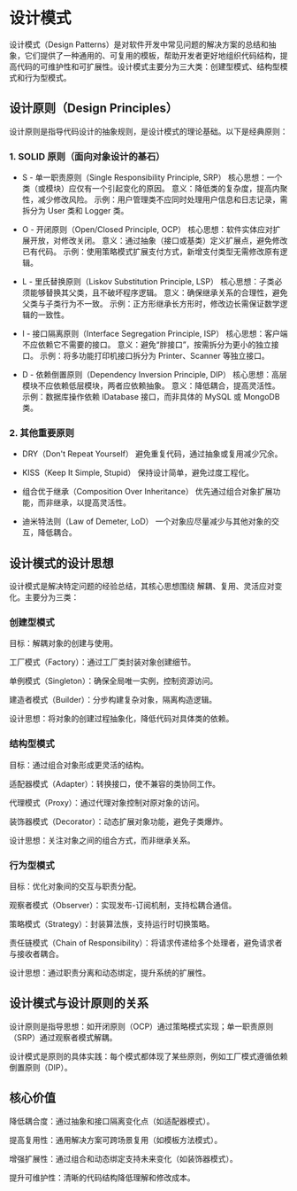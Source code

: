 # 设计模式
设计模式（Design Patterns）是对软件开发中常见问题的解决方案的总结和抽象，它们提供了一种通用的、可复用的模板，帮助开发者更好地组织代码结构，提高代码的可维护性和可扩展性。设计模式主要分为三大类：创建型模式、结构型模式和行为型模式。

## 设计原则（Design Principles）
设计原则是指导代码设计的抽象规则，是设计模式的理论基础。以下是经典原则：

### 1. SOLID 原则（面向对象设计的基石）
- S - 单一职责原则（Single Responsibility Principle, SRP）
核心思想：一个类（或模块）应仅有一个引起变化的原因。
意义：降低类的复杂度，提高内聚性，减少修改风险。
示例：用户管理类不应同时处理用户信息和日志记录，需拆分为 User 类和 Logger 类。

- O - 开闭原则（Open/Closed Principle, OCP）
核心思想：软件实体应对扩展开放，对修改关闭。
意义：通过抽象（接口或基类）定义扩展点，避免修改已有代码。
示例：使用策略模式扩展支付方式，新增支付类型无需修改原有逻辑。

- L - 里氏替换原则（Liskov Substitution Principle, LSP）
核心思想：子类必须能够替换其父类，且不破坏程序逻辑。
意义：确保继承关系的合理性，避免父类与子类行为不一致。
示例：正方形继承长方形时，修改边长需保证数学逻辑的一致性。

- I - 接口隔离原则（Interface Segregation Principle, ISP）
核心思想：客户端不应依赖它不需要的接口。
意义：避免“胖接口”，按需拆分为更小的独立接口。
示例：将多功能打印机接口拆分为 Printer、Scanner 等独立接口。

- D - 依赖倒置原则（Dependency Inversion Principle, DIP）
核心思想：高层模块不应依赖低层模块，两者应依赖抽象。
意义：降低耦合，提高灵活性。
示例：数据库操作依赖 IDatabase 接口，而非具体的 MySQL 或 MongoDB 类。

### 2. 其他重要原则
- DRY（Don't Repeat Yourself）
避免重复代码，通过抽象或复用减少冗余。

- KISS（Keep It Simple, Stupid）
保持设计简单，避免过度工程化。

- 组合优于继承（Composition Over Inheritance）
优先通过组合对象扩展功能，而非继承，以提高灵活性。

- 迪米特法则（Law of Demeter, LoD）
一个对象应尽量减少与其他对象的交互，降低耦合。

## 设计模式的设计思想
设计模式是解决特定问题的经验总结，其核心思想围绕 解耦、复用、灵活应对变化。主要分为三类：

### 创建型模式
目标：解耦对象的创建与使用。

工厂模式（Factory）：通过工厂类封装对象创建细节。

单例模式（Singleton）：确保全局唯一实例，控制资源访问。

建造者模式（Builder）：分步构建复杂对象，隔离构造逻辑。

设计思想：将对象的创建过程抽象化，降低代码对具体类的依赖。

### 结构型模式
目标：通过组合对象形成更灵活的结构。

适配器模式（Adapter）：转换接口，使不兼容的类协同工作。

代理模式（Proxy）：通过代理对象控制对原对象的访问。

装饰器模式（Decorator）：动态扩展对象功能，避免子类爆炸。

设计思想：关注对象之间的组合方式，而非继承关系。

### 行为型模式
目标：优化对象间的交互与职责分配。

观察者模式（Observer）：实现发布-订阅机制，支持松耦合通信。

策略模式（Strategy）：封装算法族，支持运行时切换策略。

责任链模式（Chain of Responsibility）：将请求传递给多个处理者，避免请求者与接收者耦合。

设计思想：通过职责分离和动态绑定，提升系统的扩展性。

## 设计模式与设计原则的关系
设计原则是指导思想：如开闭原则（OCP）通过策略模式实现；单一职责原则（SRP）通过观察者模式解耦。

设计模式是原则的具体实践：每个模式都体现了某些原则，例如工厂模式遵循依赖倒置原则（DIP）。

## 核心价值
降低耦合度：通过抽象和接口隔离变化点（如适配器模式）。

提高复用性：通用解决方案可跨场景复用（如模板方法模式）。

增强扩展性：通过组合和动态绑定支持未来变化（如装饰器模式）。

提升可维护性：清晰的代码结构降低理解和修改成本。
